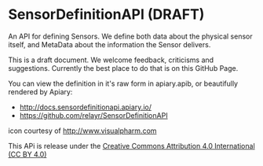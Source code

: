 SensorDefinitionAPI (DRAFT)
===========================

An API for defining Sensors. We define both data about the physical sensor itself, and MetaData about the information the Sensor delivers.

This is a draft document. We welcome feedback, criticisms and suggestions. Currently the best place to do that is on this GitHub Page.

You can view the definition in it's raw form in apiary.apib, or beautifully rendered by Apiary:

 - http://docs.sensordefinitionapi.apiary.io/
 - https://github.com/relayr/SensorDefinitionAPI
 
icon courtesy of http://www.visualpharm.com

This APi is release under the [Creative Commons Attribution 4.0 International (CC BY 4.0)](http://creativecommons.org/licenses/by/4.0/)
